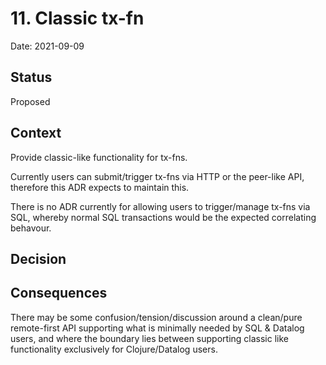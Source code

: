 # 11. Classic tx-fn

Date: 2021-09-09

## Status

Proposed

## Context

Provide classic-like functionality for tx-fns.

Currently users can submit/trigger tx-fns via HTTP or the peer-like API, therefore this ADR expects to maintain this.

There is no ADR currently for allowing users to trigger/manage tx-fns via SQL, whereby normal SQL transactions would be the expected correlating behavour.

## Decision

## Consequences

There may be some confusion/tension/discussion around a clean/pure remote-first API supporting what is minimally needed by SQL & Datalog users, and where the boundary lies between supporting classic like functionality exclusively for Clojure/Datalog users.

